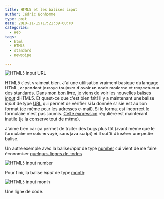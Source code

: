 ```yaml
---
title: HTML5 et les balises input
author: Cédric Bonhomme
type: post
date: 2010-11-15T17:21:39+00:00
categories:
  - Web
tags:
  - html
  - HTML5
  - standard
  - newspipe

---
```

![HTML5 input URL](/images/blog/2010/11/html5-input-url1.png)

HTML5 c'est vraiment bien. J'ai une utilisation vraiment basique du langage
HTML, cependant jessaye toujours d'avoir un code moderne et respectueux des
standards. Dans [mon bon livre][1], je viens de voir les nouvelles
[balises _input_][2] dHTML5. Et quest-ce que c'est bien fait! Il y a maintenant
une balise _input_ de type [URL][3] qui permet de vérifier si la donnée saisie
est au bon format (de même pour les adresses e-mail). Si le format est incorrect
le formulaire n'est pas soumis. [Cette expression][4] régulière est maintenant
inutile (je la conserve tout de même). 

J'aime bien car ça permet de traiter des bugs plus tôt (avant même que le
formulaire ne sois envoyé, sans java script) et il suffit d'insérer une petite
balise. 

Un autre exemple avec la balise _input_ de type [number][5] qui vient de me
faire économiser [quelques lignes de codes][6].

![HTML5 input number](/images/blog/2010/11/html5-input-number.png)

Pour finir, la balise _input_ de type [month][7]:

![HTML5 input month](/images/blog/2010/11/date-picker.png)

Une ligne de code.


 [1]: http://www.amazon.com/HTML5-Up-Running-Mark-Pilgrim/dp/0596806027
 [2]: http://diveintohtml5.org/detect.html#input-types
 [3]: http://www.whatwg.org/specs/web-apps/current-work/multipage/states-of-the-type-attribute.html#url-state
 [4]: http://bitbucket.org/cedricbonhomme/pyaggr3g470r/src/tip/utils.py#cl-84
 [5]: http://www.whatwg.org/specs/web-apps/current-work/multipage/number-state.html#number-state
 [6]: http://bitbucket.org/cedricbonhomme/pyaggr3g470r/changeset/d74ac70a2650#chg-pyAggr3g470r.py_newline286
 [7]: http://www.whatwg.org/specs/web-apps/current-work/multipage/states-of-the-type-attribute.html#month-state
